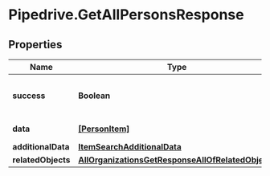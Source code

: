 # Pipedrive.GetAllPersonsResponse

## Properties

Name | Type | Description | Notes
------------ | ------------- | ------------- | -------------
**success** | **Boolean** | If the response is successful or not | [optional] 
**data** | [**[PersonItem]**](PersonItem.md) | The array of persons | [optional] 
**additionalData** | [**ItemSearchAdditionalData**](ItemSearchAdditionalData.md) |  | [optional] 
**relatedObjects** | [**AllOrganizationsGetResponseAllOfRelatedObjects**](AllOrganizationsGetResponseAllOfRelatedObjects.md) |  | [optional] 


